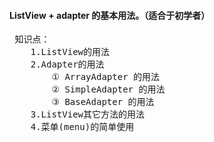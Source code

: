 
<h4>ListView + adapter 的基本用法。（适合于初学者）</h4>
<div>
 <pre>
 知识点：
    1.ListView的用法
    2.Adapter的用法
        ① ArrayAdapter 的用法
        ② SimpleAdapter 的用法
        ③ BaseAdapter 的用法
    3.ListView其它方法的用法
    4.菜单(menu)的简单使用
    </pre>
</div>

